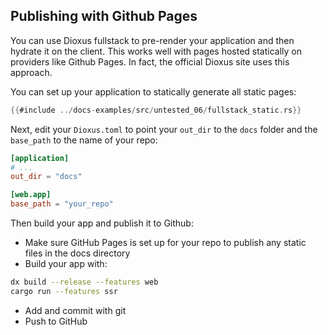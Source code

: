 ## Publishing with Github Pages

You can use Dioxus fullstack to pre-render your application and then hydrate it on the client. This works well with pages hosted statically on providers like Github Pages. In fact, the official Dioxus site uses this approach.

You can set up your application to statically generate all static pages:

```rust
{{#include ../docs-examples/src/untested_06/fullstack_static.rs}}
```

Next, edit your `Dioxus.toml` to point your `out_dir` to the `docs` folder and the `base_path` to the name of your repo:

```toml
[application]
# ...
out_dir = "docs"

[web.app]
base_path = "your_repo"
```

Then build your app and publish it to Github:

- Make sure GitHub Pages is set up for your repo to publish any static files in the docs directory
- Build your app with:
```sh
dx build --release --features web
cargo run --features ssr
```
- Add and commit with git
- Push to GitHub
